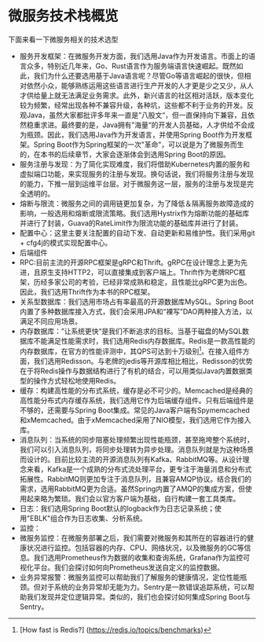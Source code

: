 # 微服务技术栈概览

下面来看一下微服务相关的技术选型

* 服务开发框架：在微服务开发方面，我们选用Java作为开发语言。市面上的语言众多，特别近几年来，Go、Rust语言作为服务端语言快速崛起。既然如此，我们为什么还要选用基于Java语言呢？尽管Go等语言崛起的很快，但相对依然小众，能够熟练运用这些语言进行生产开发的人才更是少之又少，从人才供给量上就无法满足业务需求。此外，新兴语言的社区相对活跃，版本变化较为频繁，经常出现各种不兼容升级，各种坑，这些都不利于业务的开发。反观Java，虽然大家都批评多年来一直是”八股文“，但一直保持向下兼容，且依然稳重求进。最终要的是，Java拥有”海量“的开发人员基础，人才供给不会成为瓶颈。因此，我们选用Java作为开发语言，并使用Spring Boot作为开发框架。Spring Boot作为Spring框架的一次"革命"，可以说是为了微服务而生的，在本书的后续章节，大家会逐渐体会到选用Spring Boot的原因。
* 服务注册与发现：为了简化实现难度，我们将借助Kubernetes内置的服务和虚拟端口功能，来实现服务的注册与发现。换句话说，我们将服务注册与发现的能力，下推一层到运维平台层。对于微服务这一层，服务的注册与发现是完全透明的。
* 熔断与限流：微服务之间的调用链更加复杂，为了降低＆隔离服务故障造成的影响，一般选用和熔断或限流策略。我们选用Hystrix作为熔断功能的基础库并进行了封装，Guava的RateLimit作为限流功能的基础库并进行了封装。
* 配置中心：这里主要关注配置的自动下发、自动更新和易维护性。我们采用git + cfg4j的模式实现配置中心。
* 后端组件
 * RPC:目前主流的开源RPC框架是gRPC和Thrift。gRPC在设计理念上更为先进，且原生支持HTTP2，可以直接集成到客户端上。Thrift作为老牌RPC框架，历经多家公司的考验，已经非常成熟和稳定，且性能比gRPC更为出色。因此，我们选用Thrift作为本书的RPC框架。
 * 关系型数据库：我们选用市场占有率最高的开源数据库MySQL。Spring Boot内置了多种数据库接入方式，我们会采用JPA和“裸写”DAO两种接入方法，以满足不同应用场景。
 * 内存数据库：”让系统更快“是我们不断追求的目标。当基于磁盘的MySQL数据库不能满足性能需求时，我们选用Redis内存数据库。Redis是一款高性能的内存数据库，在官方的性能评测中，其QPS可达到十万级别[^1]。在接入组件方面，我们选用Redisson。与老牌的jedis等开源库相比相比，Redisson的优势在于将Redis操作与数据结构进行了有机的结合，可以用类似Java内置数据类型的操作方式轻松地使用Redis。
 * 缓存：构建高性能的分布式系统，缓存是必不可少的。Memcached是经典的高性能分布式内存缓存系统，我们选用它作为后端缓存组件。只有后端组件是不够的，还需要与Spring Boot集成。常见的Java客户端有Spymemcached和xMemcached。由于xMemcached采用了NIO模型，我们选用它作为接入库。
 * 消息队列：当系统的同步阻塞处理频繁出现性能瓶颈，甚至拖垮整个系统时，我们可以引入消息队列，将同步处理转为异步处理。消息队列就是为这种场景而设计的。目前比较主流的开源消息队列有Kafka、RabbitMQ等。从设计理念来看，Kafka是一个成熟的分布式流处理平台，更专注于海量消息和分布式拓展性。RabbitMQ则更加专注于消息队列，且兼容AMQP协议。结合我们的需求，选用RabbitMQ更为合适。虽然Spring内置了AMQP的集成方案，但使用起来略为繁琐。我们会以官方客户端为基础，自行构建一套工具类库。
* 日志：我们选用Spring Boot默认的logback作为日志记录系统；使用"EBLK"组合作为日志收集、分析系统。
* 监控：
 * 微服务监控：在微服务部署之后，我们需要对微服务和其所在的容器进行的健康状况进行监控。包括容器的内存、CPU、网络状况，以及微服务的GC等信息。我们选用Prometheus作为数据的收集和查询系统，Grafana作为监控可视化平台。我们会探讨如何向Prometheus发送自定义的监控数据。
 * 业务异常报警：微服务监控可以帮助我们了解服务的健康情况，定位性能瓶颈。但对于系统的业务异常却无能为力。Sentry是一款错误追踪系统，可以帮助我们发现并定位逻辑异常。类似的，我们也会探讨如何集成Spring Boot与Sentry。

[^1]: [How fast is Redis?] (https://redis.io/topics/benchmarks)
